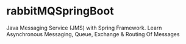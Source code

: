 # rabbitMQSpringBoot
Java Messaging Service (JMS) with Spring Framework. Learn Asynchronous Messaging, Queue, Exchange &amp; Routing Of Messages
